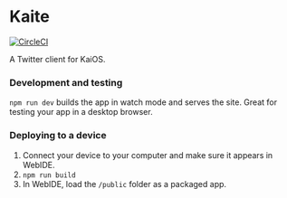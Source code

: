 # Kaite

[![CircleCI](https://dl.circleci.com/status-badge/img/gh/garredow/kaite/tree/main.svg?style=svg)](https://dl.circleci.com/status-badge/redirect/gh/garredow/kaite/tree/main)

A Twitter client for KaiOS.

### Development and testing

`npm run dev` builds the app in watch mode and serves the site. Great for testing your app in a desktop browser.

### Deploying to a device

1. Connect your device to your computer and make sure it appears in WebIDE.
2. `npm run build`
3. In WebIDE, load the `/public` folder as a packaged app.
